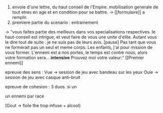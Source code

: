 
1. envoie d'une lettre, du haut conseil de l'Empire. mobilisation generale de tout etres en age et en condition pour se battre. -> [[formulaire]] a remplir.
2. premiere partie du scenario : entrainement

-> 
"vous faites partie des meilleurs dans vos specialisations respectives. le haut-conseil est intrigue, et veut faire de vous une unite d'elite. Autant vous le dire tout de suite : je ne suis pas de leurs avis. [pause]
Pas tant que vous ne formerait pas un seul et meme corps.
Les enfants, j'ai pour mission de vous former. 
L'ennemi est a nos portes, le temps est contre nous, alors votre formation sera... **intensive**
Prouvez moi votre valeur:"
[[Premier ennemi]]

epreuve des sens :
Vue -> session de jeu avec bandeau sur les yeux
Ouie -> session de jeu avec casque anti-bruit

epreuve de cohesion :
3 duos. si un 

un ennemi par race

(Gout -> fiole the trop infuse + alcool)
